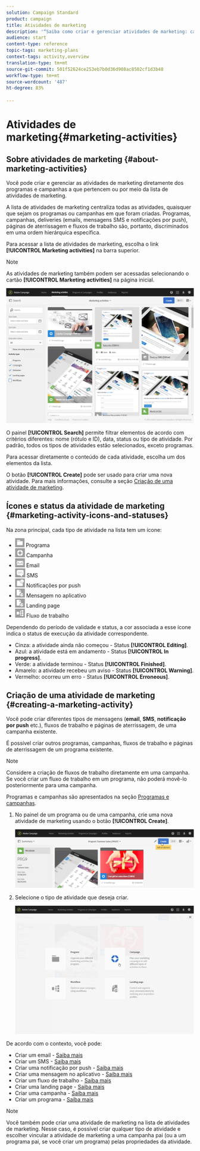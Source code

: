 ```yaml
---
solution: Campaign Standard
product: campaign
title: Atividades de marketing
description: '“Saiba como criar e gerenciar atividades de marketing: campanhas, email, deliveries de SMS e de notificações por push, páginas de aterrissagem e fluxos de trabalho. Você pode facilmente projetar uma nova atividade, editar uma já existente e consultar o status e a validade dessa atividade."'
audience: start
content-type: reference
topic-tags: marketing-plans
context-tags: activity,overview
translation-type: tm+mt
source-git-commit: 501f52624ce253eb7b0d36d908ac8502cf1d3b48
workflow-type: tm+mt
source-wordcount: '487'
ht-degree: 83%

---
```



# Atividades de marketing{#marketing-activities}

## Sobre atividades de marketing {#about-marketing-activities}

Você pode criar e gerenciar as atividades de marketing diretamente dos programas e campanhas a que pertencem ou por meio da lista de atividades de marketing.

A lista de atividades de marketing centraliza todas as atividades, quaisquer que sejam os programas ou campanhas em que foram criadas. Programas, campanhas, deliveries (emails, mensagens SMS e notificações por push), páginas de aterrissagem e fluxos de trabalho são, portanto, discriminados em uma ordem hierárquica específica.

Para acessar a lista de atividades de marketing, escolha o link **[!UICONTROL Marketing activities]** na barra superior.

>[!NOTE]
>
>As atividades de marketing também podem ser acessadas selecionando o cartão **[!UICONTROL Marketing activities]** na página inicial.

![](assets/marketing_activities_1.png)

O painel **[!UICONTROL Search]** permite filtrar elementos de acordo com critérios diferentes: nome (rótulo e ID), data, status ou tipo de atividade. Por padrão, todos os tipos de atividades estão selecionados, exceto programas.

Para acessar diretamente o conteúdo de cada atividade, escolha um dos elementos da lista.

O botão **[!UICONTROL Create]** pode ser usado para criar uma nova atividade. Para mais informações, consulte a seção [Criação de uma atividade de marketing](#creating-a-marketing-activity).

## Ícones e status da atividade de marketing {#marketing-activity-icons-and-statuses}

Na zona principal, cada tipo de atividade na lista tem um ícone:

* ![](assets/marketing_program_icon.png) Programa
* ![](assets/marketing_campaign_icon.png) Campanha
* ![](assets/marketing_email_icon.png) Email
* ![](assets/marketing_sms_icon.png) SMS
* ![](assets/marketing_push_icon.png) Notificações por push
* ![](assets/marketing_lp_icon.png) Mensagem no aplicativo
* ![](assets/marketing_lp_icon.png) Landing page
* ![](assets/marketing_workflow_icon.png) Fluxo de trabalho

Dependendo do período de validade e status, a cor associada a esse ícone indica o status de execução da atividade correspondente.

* Cinza: a atividade ainda não começou - Status **[!UICONTROL Editing]**.
* Azul: a atividade está em andamento - Status **[!UICONTROL In progress]**.
* Verde: a atividade terminou - Status **[!UICONTROL Finished]**.
* Amarelo: a atividade recebeu um aviso - Status **[!UICONTROL Warning]**.
* Vermelho: ocorreu um erro - Status **[!UICONTROL Erroneous]**.

## Criação de uma atividade de marketing {#creating-a-marketing-activity}

Você pode criar diferentes tipos de mensagens (**email**, **SMS**, **notificação por push** etc.), fluxos de trabalho e páginas de aterrissagem, de uma campanha existente.

É possível criar outros programas, campanhas, fluxos de trabalho e páginas de aterrissagem de um programa existente.

>[!NOTE]
>
>Considere a criação de fluxos de trabalho diretamente em uma campanha. Se você criar um fluxo de trabalho em um programa, não poderá movê-lo posteriormente para uma campanha.

Programas e campanhas são apresentados na seção [Programas e campanhas](../../start/using/programs-and-campaigns.md).

1. No painel de um programa ou de uma campanha, crie uma nova atividade de marketing usando o botão **[!UICONTROL Create]**.

   ![](assets/marketing_activiy_creation_1.png)

1. Selecione o tipo de atividade que deseja criar.

   ![](assets/marketing_activiy_creation_2.png)

De acordo com o contexto, você pode:

* Criar um email - [Saiba mais](../../channels/using/creating-an-email.md)
* Criar um SMS - [Saiba mais](../../channels/using/creating-an-sms-message.md)
* Criar uma notificação por push - [Saiba mais](../../channels/using/preparing-and-sending-a-push-notification.md)
* Criar uma mensagem no aplicativo - [Saiba mais](../../channels/using/about-in-app-messaging.md)
* Criar um fluxo de trabalho - [Saiba mais](../../automating/using/building-a-workflow.md#creating-a-workflow)
* Criar uma landing page - [Saiba mais](../../channels/using/getting-started-with-landing-pages.md)
* Criar uma campanha - [Saiba mais](../../start/using/programs-and-campaigns.md#creating-a-campaign)
* Criar um programa - [Saiba mais](../../start/using/programs-and-campaigns.md#creating-a-program)

>[!NOTE]
>
>Você também pode criar uma atividade de marketing na lista de atividades de marketing. Nesse caso, é possível criar qualquer tipo de atividade e escolher vincular a atividade de marketing a uma campanha pai (ou a um programa pai, se você criar um programa) pelas propriedades da atividade.


